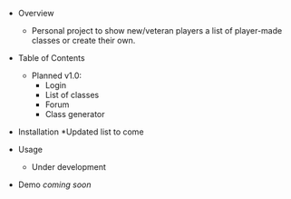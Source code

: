 - Overview
  - Personal project to show new/veteran players a list of player-made classes or create their own.
  
- Table of Contents
  - Planned v1.0:
    * Login
    * List of classes
    * Forum
    * Class generator
  
- Installation
    *Updated list to come
- Usage
  - Under development
  
- Demo *coming soon*
